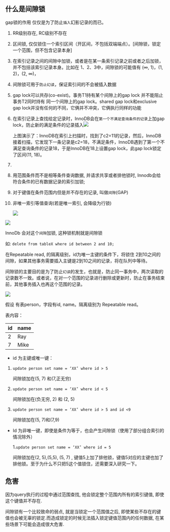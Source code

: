 ## 什么是间隙锁

gap锁的作⽤ 仅仅是为了防⽌`插⼊`幻影记录的⽽已。



1. RR级别存在, RC级别不存在

2. 区间锁, 仅仅锁住一个索引区间（开区间，不包括双端端点）。[间隙锁，锁定一个范围，但不包含记录本身]

3. 在索引记录之间的间隙中加锁，或者是在某一条索引记录之前或者之后加锁，并不包括该索引记录本身。比如在 1、2、3中，间隙锁的可能值有 (∞, 1)，(1, 2)，(2, ∞)，

4. 间隙锁可用于`防止幻读`，保证索引间的不会被插入数据 

5. gap lock可以共存(co-exist)。事务T1持有某个间隙上的gap lock 并不能阻止 事务T2同时持有 同一个间隙上的gap lock。shared gap lock和exclusive gap lock并没有任何的不同，它俩并不冲突，它俩执行同样的功能

6. 在索引记录上查找给定记录时，InnoDB会在`第一个不满足查询条件的记录`上加gap lock，防止新的满足条件的记录插入![](https://youpaiyun.zongqilive.cn/image/20200704110957.png)

   上图演示了：InnoDB在索引上扫描时，找到了c2=11的记录，然后，InnoDB接着扫描，它发现下一条记录是c2=18，不满足条件，InnoDB遇到了第一个不满足查询条件的记录18，于是InnoDB在18上设置gap lock，此gap lock锁定了区间(11, 18)。

   

7. 

1. 用范围条件而不是相等条件查询数据,  并请求共享或者排他锁时, Innodb会给符合条件的已有数据记录的索引加锁;

2. 对于键值在条件范围内但是并不存在的记录, 叫做`间隙`(GAP)

3. 非唯一索引等值查询(若是唯一索引, 会降级为行锁)

   ![](https://youpaiyun.zongqilive.cn/image/20210314183429.png)

![](https://youpaiyun.zongqilive.cn/image/20200226120859.png)

InnoDb 会对这个`间隙`加锁, 这种锁机制就是间隙锁

如: `delete from tableX where id between 2 and 10;`

在Repeatable read, 的隔离级别，id为唯一主键的条件下，将锁住 2到10之间的间隙，如果其他事务需要插入主键是2到10之间的记录，将在队列中等待。

间隙锁的主要目的是为了防止`幻读`的发生，也就是，防止同一事务中，两次读取的记录数不一致。或者说，在对一个范围的记录进行删除或更新时，防止在事务结束前，其他事务插入也再这个范围的记录。

![](https://youpaiyun.zongqilive.cn/image/20200226120921.png)





假设 有表person，字段有id, name。隔离级别为 Repeatable read。

表内容：

| id   | name |
| ---- | ---- |
| 2    | Ray  |
| 7    | Mike |

 

- id 为主键或唯一键：

1. `update person set name = ‘XX’ where id > 5`

   间隙锁加在(5, 7) 和(7,正无穷)

2. `update person set name = ‘XX’ where id < 5`

   间隙锁加在(负无穷, 2) 和 (2, 5)

3. `update person set name = ‘XX’ where id > 5 and id <9`

   间隙锁加在(5, 7)和(7,9)

- Id 为非唯一键，即使是条件为等于，也会产生间隙锁（使用了部分组合索引的情况除外）

  1.`update person set name = ‘XX’ where id = 5`

  间隙锁加在(2, 5),(5,5), (5, 7) , 键值5上加了排他锁，键值5对应的主键也加了排他锁。至于为什么不只把5这个值锁住，还需要深入研究一下。

## 危害

因为query执行的过程中通过范围查找, 他会锁定整个范围内所有的索引键值, 即使这个键值并不存在.

间隙锁有一个比较致命的弱点, 就是当锁定一个范围值之后, 即使某些不存在的键值也会被无辜的锁定.而造成锁定的时候无法插入锁定键值范围内的任何数据, 在某些场景下可能会造成很大危害.